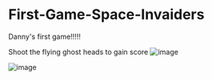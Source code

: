 # First-Game-Space-Invaiders
Danny's first game!!!!!


Shoot the flying ghost heads to gain score
![image](https://user-images.githubusercontent.com/123900134/215377616-a8a2bba5-3b94-45a6-8ebf-348259a0ca20.png)


![image](https://user-images.githubusercontent.com/123900134/215377500-35d455ed-c3f9-4c39-bfd9-08ee4a2d3e8f.png)
